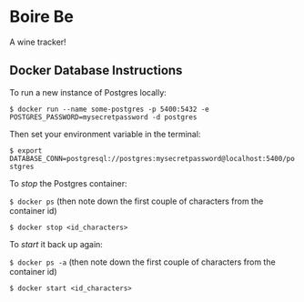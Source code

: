 # Boire Be

A wine tracker!

## Docker Database Instructions

To run a new instance of Postgres locally:

`$ docker run --name some-postgres -p 5400:5432 -e POSTGRES_PASSWORD=mysecretpassword -d postgres`

Then set your environment variable in the terminal:

`$ export DATABASE_CONN=postgresql://postgres:mysecretpassword@localhost:5400/postgres`

To _stop_ the Postgres container:

`$ docker ps` (then note down the first couple of characters from the container id)

`$ docker stop <id_characters>`

To _start_ it back up again:

`$ docker ps -a` (then note down the first couple of characters from the container id)

`$ docker start <id_characters>`
